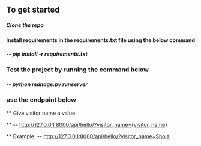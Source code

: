 ## To get started

##### Clone the repo
#### Install requirements in the requirements.txt file using the below command

##### -- pip install -r requirements.txt
### Test the project by running the command below
##### -- python manage.py runserver
### use the endpoint below

** Give visitor name a value

** -- http://127.0.0.1:8000/api/hello/?visitor_name={visitor_name}

** Example: -- http://127.0.0.1:8000/api/hello/?visitor_name=Shola
